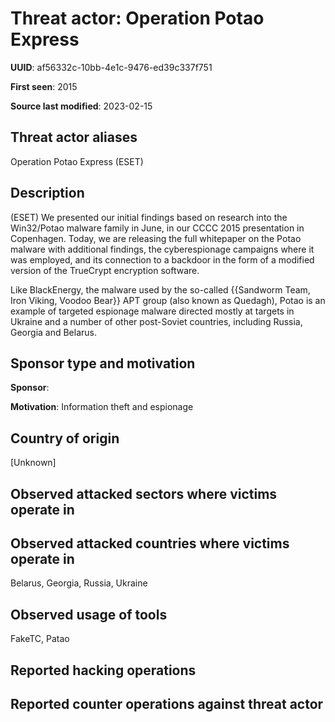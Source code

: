 # Threat actor: Operation Potao Express

**UUID**: af56332c-10bb-4e1c-9476-ed39c337f751

**First seen**: 2015

**Source last modified**: 2023-02-15

## Threat actor aliases

Operation Potao Express (ESET)

## Description

(ESET) We presented our initial findings based on research into the Win32/Potao malware family in June, in our CCCC 2015 presentation in Copenhagen. Today, we are releasing the full whitepaper on the Potao malware with additional findings, the cyberespionage campaigns where it was employed, and its connection to a backdoor in the form of a modified version of the TrueCrypt encryption software.

Like BlackEnergy, the malware used by the so-called {{Sandworm Team, Iron Viking, Voodoo Bear}} APT group (also known as Quedagh), Potao is an example of targeted espionage malware directed mostly at targets in Ukraine and a number of other post-Soviet countries, including Russia, Georgia and Belarus.

## Sponsor type and motivation

**Sponsor**: 

**Motivation**: Information theft and espionage


## Country of origin

[Unknown]

## Observed attacked sectors where victims operate in



## Observed attacked countries where victims operate in

Belarus, Georgia, Russia, Ukraine

## Observed usage of tools

FakeTC, Patao

## Reported hacking operations



## Reported counter operations against threat actor





